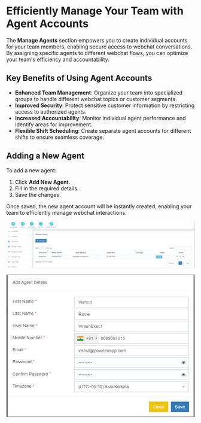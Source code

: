 # Efficiently Manage Your Team with Agent Accounts

The **Manage Agents** section empowers you to create individual accounts for your team members, enabling secure access to webchat conversations. By assigning specific agents to different webchat flows, you can optimize your team's efficiency and accountability.

## Key Benefits of Using Agent Accounts

- **Enhanced Team Management**: Organize your team into specialized groups to handle different webchat topics or customer segments.
- **Improved Security**: Protect sensitive customer information by restricting access to authorized agents.
- **Increased Accountability**: Monitor individual agent performance and identify areas for improvement.
- **Flexible Shift Scheduling**: Create separate agent accounts for different shifts to ensure seamless coverage.

## Adding a New Agent

To add a new agent:

1. Click **Add New Agent**.
2. Fill in the required details.
3. Save the changes.

Once saved, the new agent account will be instantly created, enabling your team to efficiently manage webchat interactions.

![Manage Agents Screenshot 1](images/teamagent1.png)

![Manage Agents Screenshot 2](images/teamagent2.png)
